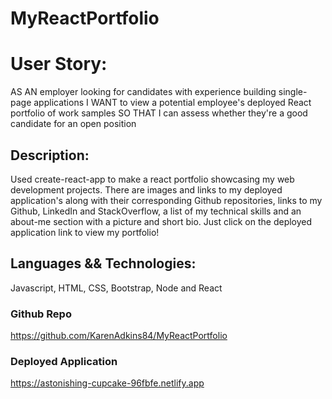 # MyReactPortfolio

# User Story: 
AS AN employer looking for candidates with experience building single-page applications
I WANT to view a potential employee's deployed React portfolio of work samples
SO THAT I can assess whether they're a good candidate for an open position

## Description: 
Used create-react-app to make a react portfolio showcasing my web development projects. There are images and links to my deployed application's along with their corresponding Github repositories, links to my Github, LinkedIn and StackOverflow, a list of my technical skills and an about-me section with a picture and short bio. Just click on the deployed application link to view my portfolio!

## Languages && Technologies: 
Javascript, HTML, CSS, Bootstrap, Node and React

### Github Repo
https://github.com/KarenAdkins84/MyReactPortfolio

### Deployed Application
https://astonishing-cupcake-96fbfe.netlify.app
